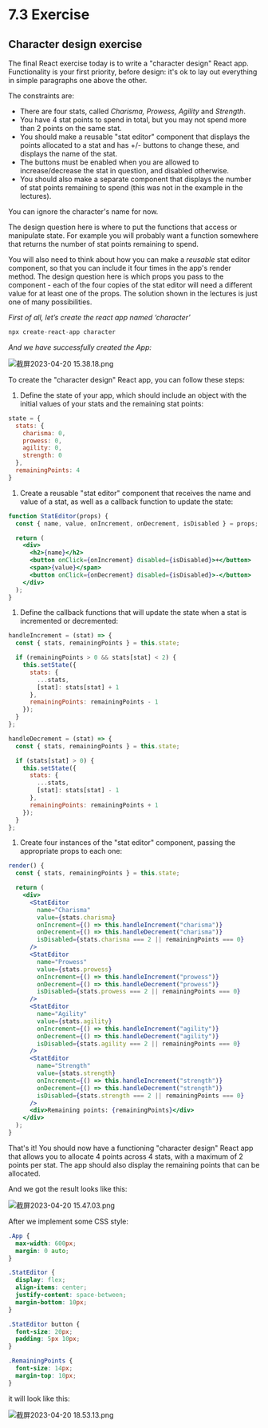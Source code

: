 # 7.3 Exercise

## Character design exercise

The final React exercise today is to write a "character design" React app. Functionality is your first priority, before design: it's ok to lay out everything in simple paragraphs one above the other.

The constraints are:

- There are four stats, called *Charisma, Prowess, Agility* and *Strength*.
- You have 4 stat points to spend in total, but you may not spend more than 2 points on the same stat.
- You should make a reusable "stat editor" component that displays the points allocated to a stat and has +/- buttons to change these, and displays the name of the stat.
- The buttons must be enabled when you are allowed to increase/decrease the stat in question, and disabled otherwise.
- You should also make a separate component that displays the number of stat points remaining to spend (this was not in the example in the lectures).

You can ignore the character's name for now.

The design question here is where to put the functions that access or manipulate state. For example you will probably want a function somewhere that returns the number of stat points remaining to spend.

You will also need to think about how you can make a *reusable* stat editor component, so that you can include it four times in the app's render method. The design question here is which props you pass to the component - each of the four copies of the stat editor will need a different value for at least one of the props. The solution shown in the lectures is just one of many possibilities.

*First of all, let’s create the react app named ‘character’*

```jsx
npx create-react-app character
```

*And we have successfully created the App:*

![截屏2023-04-20 15.38.18.png](7%203%20Exercise%202db308fc65a54c68b8641384f3478c67/%25E6%2588%25AA%25E5%25B1%258F2023-04-20_15.38.18.png)

To create the "character design" React app, you can follow these steps:

1. Define the state of your app, which should include an object with the initial values of your stats and the remaining stat points:

```jsx
state = {
  stats: {
    charisma: 0,
    prowess: 0,
    agility: 0,
    strength: 0
  },
  remainingPoints: 4
}

```

1. Create a reusable "stat editor" component that receives the name and value of a stat, as well as a callback function to update the state:

```jsx
function StatEditor(props) {
  const { name, value, onIncrement, onDecrement, isDisabled } = props;

  return (
    <div>
      <h2>{name}</h2>
      <button onClick={onIncrement} disabled={isDisabled}>+</button>
      <span>{value}</span>
      <button onClick={onDecrement} disabled={isDisabled}>-</button>
    </div>
  );
}

```

1. Define the callback functions that will update the state when a stat is incremented or decremented:

```jsx
handleIncrement = (stat) => {
  const { stats, remainingPoints } = this.state;

  if (remainingPoints > 0 && stats[stat] < 2) {
    this.setState({
      stats: {
        ...stats,
        [stat]: stats[stat] + 1
      },
      remainingPoints: remainingPoints - 1
    });
  }
};

handleDecrement = (stat) => {
  const { stats, remainingPoints } = this.state;

  if (stats[stat] > 0) {
    this.setState({
      stats: {
        ...stats,
        [stat]: stats[stat] - 1
      },
      remainingPoints: remainingPoints + 1
    });
  }
};

```

1. Create four instances of the "stat editor" component, passing the appropriate props to each one:

```jsx
render() {
  const { stats, remainingPoints } = this.state;

  return (
    <div>
      <StatEditor
        name="Charisma"
        value={stats.charisma}
        onIncrement={() => this.handleIncrement("charisma")}
        onDecrement={() => this.handleDecrement("charisma")}
        isDisabled={stats.charisma === 2 || remainingPoints === 0}
      />
      <StatEditor
        name="Prowess"
        value={stats.prowess}
        onIncrement={() => this.handleIncrement("prowess")}
        onDecrement={() => this.handleDecrement("prowess")}
        isDisabled={stats.prowess === 2 || remainingPoints === 0}
      />
      <StatEditor
        name="Agility"
        value={stats.agility}
        onIncrement={() => this.handleIncrement("agility")}
        onDecrement={() => this.handleDecrement("agility")}
        isDisabled={stats.agility === 2 || remainingPoints === 0}
      />
      <StatEditor
        name="Strength"
        value={stats.strength}
        onIncrement={() => this.handleIncrement("strength")}
        onDecrement={() => this.handleDecrement("strength")}
        isDisabled={stats.strength === 2 || remainingPoints === 0}
      />
      <div>Remaining points: {remainingPoints}</div>
    </div>
  );
}

```

That's it! You should now have a functioning "character design" React app that allows you to allocate 4 points across 4 stats, with a maximum of 2 points per stat. The app should also display the remaining points that can be allocated.

And we got the result looks like this:

![截屏2023-04-20 15.47.03.png](7%203%20Exercise%202db308fc65a54c68b8641384f3478c67/%25E6%2588%25AA%25E5%25B1%258F2023-04-20_15.47.03.png)

After we implement some CSS style: 

```css
.App {
  max-width: 600px;
  margin: 0 auto;
}

.StatEditor {
  display: flex;
  align-items: center;
  justify-content: space-between;
  margin-bottom: 10px;
}

.StatEditor button {
  font-size: 20px;
  padding: 5px 10px;
}

.RemainingPoints {
  font-size: 14px;
  margin-top: 10px;
}
```

it will look like this: 

![截屏2023-04-20 18.53.13.png](7%203%20Exercise%202db308fc65a54c68b8641384f3478c67/%25E6%2588%25AA%25E5%25B1%258F2023-04-20_18.53.13.png)